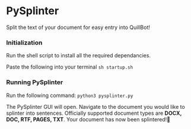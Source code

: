 # PySplinter
Split the text of your document for easy entry into QuillBot!

### Initialization
Run the shell script to install all the required dependancies.

Paste the following into your terminal `sh startup.sh`

### Running PySplinter
Run the following command: `python3 pysplinter.py`

The PySplinter GUI will open. Navigate to the document you would like to splinter into sentences. Officially supported document types are **DOCX, DOC, RTF, PAGES, TXT**. Your document has now been splintered!🥳